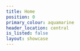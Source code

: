 ```yaml
---
title: Home
position: 0
primary_colour: aquamarine
header_location: central
is_listed: false
layout: showcase
---
```


